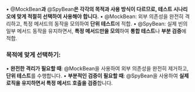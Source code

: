 • @MockBean**과** @SpyBean**은 각각의 목적과 사용 방식이 다르므로, 테스트 시나리오에 맞게 적절히 선택하여 사용해야 합니다.**
	• @MockBean: 외부 의존성을 완전히 격리하고, 특정 메서드의 동작을 모의하여 **단위 테스트**에 적합.
	• @SpyBean: 실제 빈의 일부 메서드 동작을 유지하면서, **특정 메서드만을 모의**하여 **통합 테스트**나 **부분 검증**에 적합.


### **목적에 맞게 선택하기**:

• **완전한 격리가 필요할 때**: @MockBean을 사용하여 외부 의존성을 완전히 제거하고, **단위 테스트**를 수행합니다.
• **부분적인 검증이 필요할 때**: @SpyBean을 사용하여 **실제 로직을 유지하면서 특정 메서드 호출을 검증**합니다.